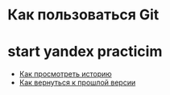 # Как пользоваться Git

# start yandex practicim
- [Как просмотреть историю](./log_help.md)
- [Как вернуться к прошлой версии](./reset_help.md)

